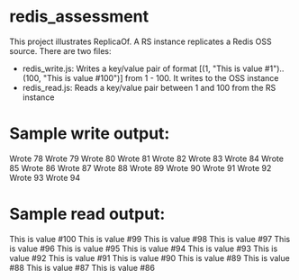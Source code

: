 # redis_assessment
This project illustrates ReplicaOf.  A RS instance replicates a Redis OSS source.  There are two files:  
- redis_write.js: Writes a key/value pair of format [(1, "This is value #1")..(100, "This is value #100")] from 1 - 100.  It writes to the OSS instance
- redis_read.js: Reads a key/value pair between 1 and 100 from the RS instance

# Sample write output:
Wrote 78
Wrote 79
Wrote 80
Wrote 81
Wrote 82
Wrote 83
Wrote 84
Wrote 85
Wrote 86
Wrote 87
Wrote 88
Wrote 89
Wrote 90
Wrote 91
Wrote 92
Wrote 93
Wrote 94

# Sample read output:
This is value #100
This is value #99
This is value #98
This is value #97
This is value #96
This is value #95
This is value #94
This is value #93
This is value #92
This is value #91
This is value #90
This is value #89
This is value #88
This is value #87
This is value #86